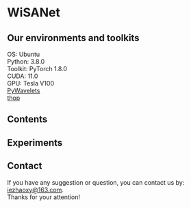 # WiSANet

## Our environments and toolkits
OS: Ubuntu  
Python: 3.8.0  
Toolkit: PyTorch 1.8.0  
CUDA: 11.0  
GPU: Tesla V100  
[PyWavelets](https://github.com/PyWavelets/pywt)  
[thop](https://github.com/Lyken17/pytorch-OpCounter)  


## Contents

## Experiments

## Contact
If you have any suggestion or question, you can contact us by: <iezhaoxy@163.com>.  
Thanks for your attention!
